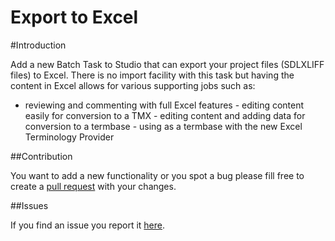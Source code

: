 # Export to Excel

#Introduction

Add a new Batch Task to Studio that can export your project files (SDLXLIFF files) to Excel. 
There is no import facility with this task but having the content in Excel allows for various supporting jobs such as:
- reviewing and commenting with full Excel features - editing content easily for conversion to a TMX -
editing content and adding data for conversion to a termbase - using as a termbase with the new Excel Terminology Provider 

##Contribution

You want to add a new functionality or you spot a bug please fill free to create a [pull request](http://www.codenewbie.org/blogs/how-to-make-a-pull-request) 
with your changes.

##Issues

If you find an issue you report it [here](https://github.com/sdl/SDL-Community/issues).
